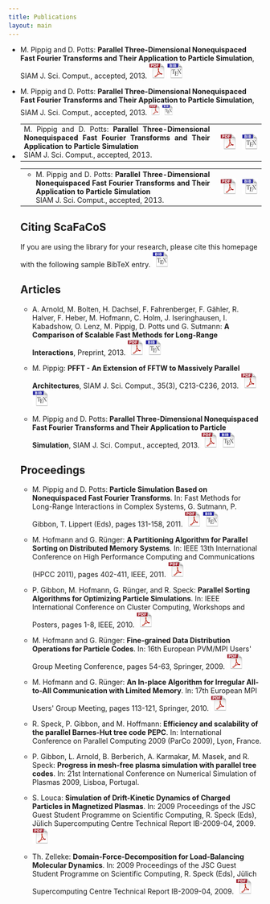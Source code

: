 ```yaml
---
title: Publications
layout: main
---
```


* M. Pippig and D. Potts:
**Parallel Three-Dimensional Nonequispaced Fast Fourier Transforms and Their Application to Particle Simulation**,
SIAM J. Sci. Comput., accepted, 2013. 
[![PDF](./files/pic/icon_pdf_32x32.png "Download PDF file")](http://www-user.tu-chemnitz.de/~potts/paper/pnfft.pdf)
[![BibTeX](./files/pic/icon_bibtex_32x32.png "Download BibTeX entry")](./files/bibtex/PiPo13.bib)

* M. Pippig and D. Potts:
**Parallel Three-Dimensional Nonequispaced Fast Fourier Transforms and Their Application to Particle Simulation**,
SIAM J. Sci. Comput., accepted, 2013. 
[<img src="./files/pic/icon_pdf_32x32.png" title="Download BibTeX file" alt="PDF" width="22" border="0" />](http://www-user.tu-chemnitz.de/~potts/paper/pnfft.pdf)
[<img src="./files/pic/icon_bibtex_32x32.png" title="Download BibTeX file" alt="BibTeX" width="22" border="0" />](./files/bibtex/PiPo13.bib)

* <table border="0" style='valign:bottom;border:0;border-spacing:0px;cellpadding:0px;'><tr>
  <td style='vertical-align:top; text-align:justify; padding-right:1em;'>
    M. Pippig and D. Potts: <b>Parallel Three-Dimensional Nonequispaced Fast Fourier Transforms and Their Application to Particle Simulation</b><br />
    SIAM J. Sci. Comput., accepted, 2013.
  </td>
  <td style='width:32px;padding-right:4px;'><a href='http://www-user.tu-chemnitz.de/~potts/paper/pnfft.pdf'><img src='files/pic/icon_pdf_32x32.png' alt='download PDF' border='0'/></a></td>
  <td style='width:32px'><a href='files/bibtex/PiPo13.bib'><img src='files/pic/icon_bibtex_32x32.png' alt='download BibTeX' border='0'/></a></td>
</tr></table>

<table border="0" margin="0" style='margin:0;border:0;border-spacing:0px;cellpadding:0px;'><tr>
  <td style='vertical-align:top; text-align:justify; padding-right:1em;'><ul margin="0" style='margin:0;'><li>
    M. Pippig and D. Potts: <b>Parallel Three-Dimensional Nonequispaced Fast Fourier Transforms and Their Application to Particle Simulation</b><br />
    SIAM J. Sci. Comput., accepted, 2013.
  </li></ul></td>
  <td style='width:32px;padding-right:4px;'><a href='http://www-user.tu-chemnitz.de/~potts/paper/pnfft.pdf'><img src='files/pic/icon_pdf_32x32.png' alt='download PDF' border='0'/></a></td>
  <td style='width:32px'><a href='files/bibtex/PiPo13.bib'><img src='files/pic/icon_bibtex_32x32.png' alt='download BibTeX' border='0'/></a></td>
</tr></table>


## Citing ScaFaCoS

If you are using the library for your research, please cite this homepage with the following sample BibTeX entry.
[![BibTeX](./files/pic/icon_bibtex_32x32.png "Download BibTeX entry")](./files/bibtex/libfcs.bib)

## Articles

* A. Arnold, M. Bolten, H. Dachsel, F. Fahrenberger, F. Gähler, R. Halver, F. Heber, M. Hofmann, C. Holm, J. Iseringhausen, I. Kabadshow, O. Lenz, M. Pippig, D. Potts und G. Sutmann:
**A Comparison of Scalable Fast Methods for Long-Range Interactions**,
Preprint, 2013.
[![PDF](./files/pic/icon_pdf_32x32.png "Download PDF file")](./files/pub/ArBoDa13.pdf)
[![BibTeX](./files/pic/icon_bibtex_32x32.png "Download BibTeX entry")](./files/bibtex/ArBoDa13.bib)

* M. Pippig:
**PFFT - An Extension of FFTW to Massively Parallel Architectures**,
SIAM J. Sci. Comput., 35(3), C213-C236, 2013. 
[![PDF](./files/pic/icon_pdf_32x32.png "Download PDF file")](http://www-user.tu-chemnitz.de/~mpip/paper/PFFT.pdf)
[![BibTeX](./files/pic/icon_bibtex_32x32.png "Download BibTeX entry")](./files/bibtex/Pi13.bib)

* M. Pippig and D. Potts:
**Parallel Three-Dimensional Nonequispaced Fast Fourier Transforms and Their Application to Particle Simulation**,
SIAM J. Sci. Comput., accepted, 2013. 
[![PDF](./files/pic/icon_pdf_32x32.png "Download PDF file")](http://www-user.tu-chemnitz.de/~potts/paper/pnfft.pdf)
[![BibTeX](./files/pic/icon_bibtex_32x32.png "Download BibTeX entry")](./files/bibtex/PiPo13.bib)


## Proceedings

* M. Pippig and D. Potts:
**Particle Simulation Based on Nonequispaced Fast Fourier Transforms**.
In: Fast Methods for Long-Range Interactions in Complex Systems, G. Sutmann, P. Gibbon, T. Lippert (Eds), pages 131-158, 2011.
[![PDF](./files/pic/icon_pdf_32x32.png "Download PDF file")](http://www-user.tu-chemnitz.de/~potts/paper/particleNFFT.pdf)
[![BibTeX](./files/pic/icon_bibtex_32x32.png "Download BibTeX entry")](./files/bibtex/PiPo10.bib)

* M. Hofmann and G. Rünger:
**A Partitioning Algorithm for Parallel Sorting on Distributed Memory Systems**.
In: IEEE 13th International Conference on High Performance Computing and Communications (HPCC 2011), pages 402-411, IEEE, 2011.
[![PDF](./files/pic/icon_pdf_32x32.png "Download PDF file")](http://www.tu-chemnitz.de/informatik/PI/forschung/pub/download/HR_hpcc11.pdf)

* P. Gibbon, M. Hofmann, G. Rünger, and R. Speck:
**Parallel Sorting Algorithms for Optimizing Particle Simulations**.
In: IEEE International Conference on Cluster Computing, Workshops and Posters, pages 1-8, IEEE, 2010.
[![PDF](./files/pic/icon_pdf_32x32.png "Download PDF file")](http://www.tu-chemnitz.de/informatik/PI/forschung/pub/download/HRGS_hpcce10.pdf)

* M. Hofmann and G. Rünger:
**Fine-grained Data Distribution Operations for Particle Codes**.
In: 16th European PVM/MPI Users' Group Meeting Conference, pages 54-63, Springer, 2009.
[![PDF](./files/pic/icon_pdf_32x32.png "Download PDF file")](http://www.tu-chemnitz.de/informatik/PI/forschung/pub/download/HR_europvmmpi09.pdf)

* M. Hofmann and G. Rünger:
**An In-place Algorithm for Irregular All-to-All Communication with Limited Memory**.
In: 17th European MPI Users' Group Meeting, pages 113-121, Springer, 2010. 
[![PDF](./files/pic/icon_pdf_32x32.png "Download PDF file")](http://www.tu-chemnitz.de/informatik/PI/forschung/pub/download/HR_europvmmpi10.pdf)

* R. Speck, P. Gibbon, and M. Hoffmann:
**Efficiency and scalability of the parallel Barnes-Hut tree code PEPC**.
In: International Conference on Parallel Computing 2009 (ParCo 2009), Lyon, France.

* P. Gibbon, L. Arnold, B. Berberich, A. Karmakar, M. Masek, and R. Speck:
**Progress in mesh-free plasma simulation with parallel tree codes**.
In: 21st International Conference on Numerical Simulation of Plasmas 2009, Lisboa, Portugal.

* S. Louca:
**Simulation of Drift-Kinetic Dynamics of Charged Particles in Magnetized Plasmas**.
In: 2009 Proceedings of the JSC Guest Student Programme on Scientific Computing, R. Speck (Eds), Jülich Supercomputing Centre Technical Report IB-2009-04, 2009.
[![PDF](./files/pic/icon_pdf_32x32.png "Download PDF file")](http://www.fz-juelich.de/ias/jsc/EN/Career/Gueststudentprogramme/Previous_years/2009/proceedings.pdf?__blob=publicationFile)

* Th. Zelleke:
**Domain-Force-Decomposition for Load-Balancing Molecular Dynamics**.
In: 2009 Proceedings of the JSC Guest Student Programme on Scientific Computing, R. Speck (Eds), Jülich Supercomputing Centre Technical Report IB-2009-04, 2009.
[![PDF](./files/pic/icon_pdf_32x32.png "Download PDF file")](http://www.fz-juelich.de/ias/jsc/EN/Career/Gueststudentprogramme/Previous_years/2009/proceedings.pdf?__blob=publicationFile)
